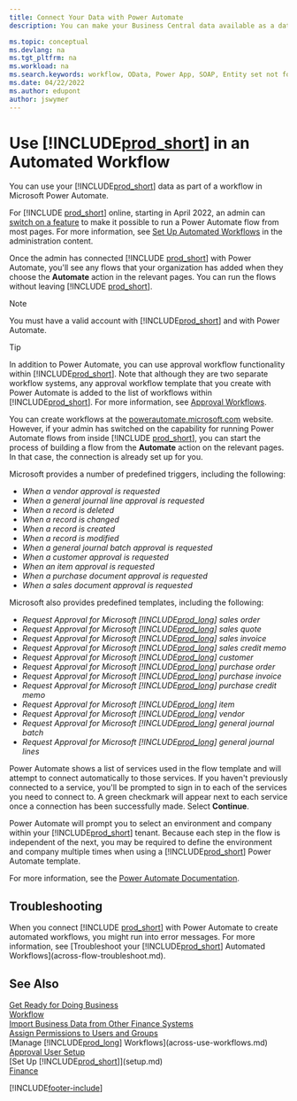 ```yaml
---
title: Connect Your Data with Power Automate
description: You can make your Business Central data available as a data source and specify an OData URL of your web services to build an automated workflow.

ms.topic: conceptual
ms.devlang: na
ms.tgt_pltfrm: na
ms.workload: na
ms.search.keywords: workflow, OData, Power App, SOAP, Entity set not found, workflowWebhookSubscriptions
ms.date: 04/22/2022
ms.author: edupont
author: jswymer
---
```


# Use [!INCLUDE[prod_short](includes/prod_short.md)] in an Automated Workflow

You can use your [!INCLUDE[prod_short](includes/prod_short.md)] data as part of a workflow in Microsoft Power Automate.  

For [!INCLUDE [prod_short](includes/prod_short.md)] online, starting in April 2022, an admin can [switch on a feature](admin-feature-management.md) to make it possible to run a Power Automate flow from most pages. For more information, see [Set Up Automated Workflows](/dynamics365/business-central/dev-itpro/powerplatform/automate-workflows) in the administration content.  

Once the admin has connected [!INCLUDE [prod_short](includes/prod_short.md)] with Power Automate, you'll see any flows that your organization has added when they choose the **Automate** action in the relevant pages. You can run the flows without leaving [!INCLUDE [prod_short](includes/prod_short.md)].  

> [!NOTE]  
> You must have a valid account with [!INCLUDE[prod_short](includes/prod_short.md)] and with Power Automate.  

> [!TIP]
> In addition to Power Automate, you can use approval workflow functionality within [!INCLUDE[prod_short](includes/prod_short.md)]. Note that although they are two separate workflow systems, any approval workflow template that you create with Power Automate is added to the list of workflows within [!INCLUDE[prod_short](includes/prod_short.md)]. For more information, see [Approval Workflows](across-workflow.md).  

You can create workflows at the [powerautomate.microsoft.com](https://powerautomate.microsoft.com) website. However, if your admin has switched on the capability for running Power Automate flows from inside [!INCLUDE [prod_short](includes/prod_short.md)], you can start the process of building a flow from the **Automate** action on the relevant pages. In that case, the connection is already set up for you.  

Microsoft provides a number of predefined triggers, including the following:  

- *When a vendor approval is requested*  
- *When a general journal line approval is requested*  
- *When a record is deleted*
- *When a record is changed*
- *When a record is created*
- *When a record is modified*
- *When a general journal batch approval is requested*  
- *When a customer approval is requested*
- *When an item approval is requested*
- *When a purchase document approval is requested*
- *When a sales document approval is requested*

Microsoft also provides predefined templates, including the following:

- *Request Approval for Microsoft [!INCLUDE[prod_long](includes/prod_long.md)] sales order*
- *Request Approval for Microsoft [!INCLUDE[prod_long](includes/prod_long.md)] sales quote*
- *Request Approval for Microsoft [!INCLUDE[prod_long](includes/prod_long.md)] sales invoice*
- *Request Approval for Microsoft [!INCLUDE[prod_long](includes/prod_long.md)] sales credit memo*
- *Request Approval for Microsoft [!INCLUDE[prod_long](includes/prod_long.md)] customer*
- *Request Approval for Microsoft [!INCLUDE[prod_long](includes/prod_long.md)] purchase order*
- *Request Approval for Microsoft [!INCLUDE[prod_long](includes/prod_long.md)] purchase invoice*
- *Request Approval for Microsoft [!INCLUDE[prod_long](includes/prod_long.md)] purchase credit memo*  
- *Request Approval for Microsoft [!INCLUDE[prod_long](includes/prod_long.md)] item*
- *Request Approval for Microsoft [!INCLUDE[prod_long](includes/prod_long.md)] vendor*
- *Request Approval for Microsoft [!INCLUDE[prod_long](includes/prod_long.md)] general journal batch*  
- *Request Approval for Microsoft [!INCLUDE[prod_long](includes/prod_long.md)] general journal lines*

Power Automate shows a list of services used in the flow template and will attempt to connect automatically to those services. If you haven't previously connected to a service, you'll be prompted to sign in to each of the services you need to connect to. A green checkmark will appear next to each service once a connection has been successfully made. Select **Continue**.

Power Automate will prompt you to select an environment and company within your [!INCLUDE[prod_short](includes/prod_short.md)] tenant. Because each step in the flow is independent of the next, you may be required to define the environment and company multiple times when using a [!INCLUDE[prod_short](includes/prod_short.md)] Power Automate template.

For more information, see the [Power Automate Documentation](/power-automate/getting-started).

## Troubleshooting

When you connect [!INCLUDE [prod_short](includes/prod_short.md)] with Power Automate to create automated workflows, you might run into error messages. For more information, see [Troubleshoot your [!INCLUDE[prod_short](includes/prod_short.md)] Automated Workflows](across-flow-troubleshoot.md).  

## See Also

[Get Ready for Doing Business](ui-get-ready-business.md)  
[Workflow](across-workflow.md)  
[Import Business Data from Other Finance Systems](across-import-data-configuration-packages.md)  
[Assign Permissions to Users and Groups](ui-define-granular-permissions.md)  
[Manage [!INCLUDE[prod_long](includes/prod_long.md)] Workflows](across-use-workflows.md)  
[Approval User Setup](across-how-to-set-up-approval-users.md)  
[Set Up [!INCLUDE[prod_short](includes/prod_short.md)]](setup.md)  
[Finance](finance.md)  


[!INCLUDE[footer-include](includes/footer-banner.md)]
